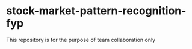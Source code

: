 stock-market-pattern-recognition-fyp
====================================

This repository is for the purpose of team collaboration only
